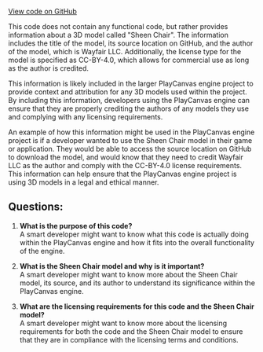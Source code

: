 [View code on GitHub](https://github.com/playcanvas/engine/examples/assets/models/SheenChair.txt)

This code does not contain any functional code, but rather provides information about a 3D model called "Sheen Chair". The information includes the title of the model, its source location on GitHub, and the author of the model, which is Wayfair LLC. Additionally, the license type for the model is specified as CC-BY-4.0, which allows for commercial use as long as the author is credited.

This information is likely included in the larger PlayCanvas engine project to provide context and attribution for any 3D models used within the project. By including this information, developers using the PlayCanvas engine can ensure that they are properly crediting the authors of any models they use and complying with any licensing requirements.

An example of how this information might be used in the PlayCanvas engine project is if a developer wanted to use the Sheen Chair model in their game or application. They would be able to access the source location on GitHub to download the model, and would know that they need to credit Wayfair LLC as the author and comply with the CC-BY-4.0 license requirements. This information can help ensure that the PlayCanvas engine project is using 3D models in a legal and ethical manner.
## Questions: 
 1. **What is the purpose of this code?**\
A smart developer might want to know what this code is actually doing within the PlayCanvas engine and how it fits into the overall functionality of the engine.

2. **What is the Sheen Chair model and why is it important?**\
A smart developer might want to know more about the Sheen Chair model, its source, and its author to understand its significance within the PlayCanvas engine.

3. **What are the licensing requirements for this code and the Sheen Chair model?**\
A smart developer might want to know more about the licensing requirements for both the code and the Sheen Chair model to ensure that they are in compliance with the licensing terms and conditions.